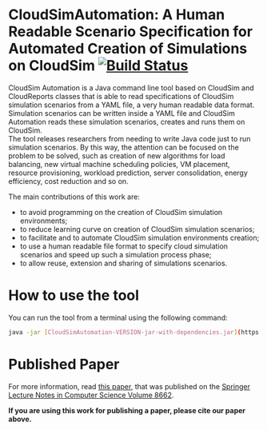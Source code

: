 CloudSimAutomation: A Human Readable Scenario Specification for Automated Creation of Simulations on CloudSim [![Build Status](https://travis-ci.org/manoelcampos/CloudSimAutomation.png?branch=master)](https://travis-ci.org/manoelcampos/CloudSimAutomation)
==============================================================================================================

CloudSim Automation is a Java command line tool based on CloudSim and CloudReports classes that is able to read specifications of CloudSim simulation scenarios from a YAML file, a very human readable data format. Simulation scenarios can be written inside a YAML file and CloudSim Automation reads these simulation scenarios, creates and runs them on CloudSim.  
The tool releases researchers from needing to write Java code just to run simulation scenarios. By this way, the attention can be focused on the problem to be solved, such as creation of new algorithms for load balancing, new virtual machine scheduling policies, VM placement, resource provisioning, workload prediction, server consolidation, energy efficiency, cost reduction and so on. 

The main contributions of this work are:

- to avoid programming on the creation of CloudSim simulation environments;
- to reduce learning curve on creation of CloudSim simulation scenarios;
- to facilitate and to automate CloudSim simulation environments creation;
- to use a human readable file format to specify cloud simulation scenarios and speed up such a simulation process phase;
- to allow reuse, extension and sharing of simulations scenarios.

# How to use the tool 

You can run the tool from a terminal using the following command:

```bash
java -jar [CloudSimAutomation-VERSION-jar-with-dependencies.jar](https://github.com/manoelcampos/CloudSimAutomation/releases/latest) PathToYamlSimulationScenarioFile
```

# Published Paper

For more information, read [this paper](paper_cloudsim_automation.pdf), that was published on the [Springer Lecture Notes in Computer Science Volume 8662](http://doi.org/10.1007/978-3-319-11167-4_34).

**If you are using this work for publishing a paper, please cite our paper above.**
